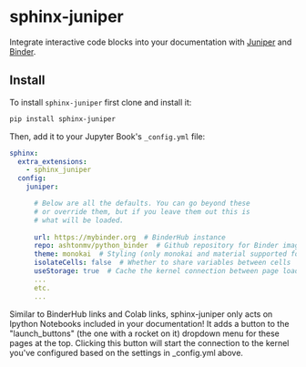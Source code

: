 # sphinx-juniper
Integrate interactive code blocks into your documentation with [Juniper](https://github.com/ines/juniper) and [Binder](https://mybinder.org).

## Install

To install `sphinx-juniper` first clone and install it:

```bash
pip install sphinx-juniper
```

Then, add it to your Jupyter Book's `_config.yml` file:
```yaml
sphinx:
  extra_extensions:
    - sphinx_juniper
  config:
    juniper:

      # Below are all the defaults. You can go beyond these
      # or override them, but if you leave them out this is
      # what will be loaded.
    
      url: https://mybinder.org  # BinderHub instance
      repo: ashtonmv/python_binder  # Github repository for Binder image
      theme: monokai  # Styling (only monokai and material supported for now)
      isolateCells: false  # Whether to share variables between cells
      useStorage: true  # Cache the kernel connection between page loads
      ...
      etc.
      ...
```

Similar to BinderHub links and Colab links, sphinx-juniper only acts on
Ipython Notebooks included in your documentation! It adds a button to the
"launch_buttons" (the one with a rocket on it) dropdown menu for these pages at
the top. Clicking this button will start the connection to the kernel you've
configured based on the settings in \_config.yml above.
